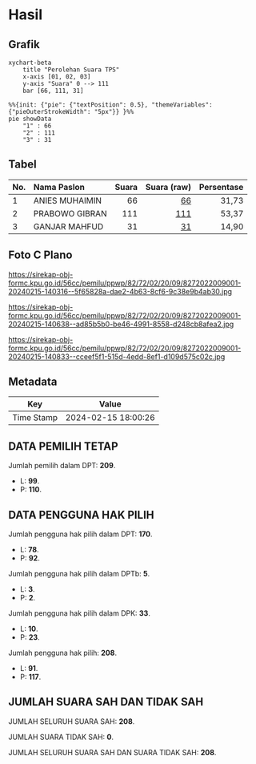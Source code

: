# Hasil

## Grafik

```mermaid
xychart-beta
    title "Perolehan Suara TPS"
    x-axis [01, 02, 03]
    y-axis "Suara" 0 --> 111
    bar [66, 111, 31]
```

```mermaid
%%{init: {"pie": {"textPosition": 0.5}, "themeVariables": {"pieOuterStrokeWidth": "5px"}} }%%
pie showData
    "1" : 66
    "2" : 111
    "3" : 31
```

## Tabel

| No. | Nama Paslon    | Suara | Suara (raw) | Persentase |
|:--- |:-------------- | -----:| -----------:| ----------:|
| 1   | ANIES MUHAIMIN | 66    | [66][p-1]   | 31,73      |
| 2   | PRABOWO GIBRAN | 111   | [111][p-2]  | 53,37      |
| 3   | GANJAR MAHFUD  | 31    | [31][p-3]   | 14,90      |


[p-1]: https://github.com/gigit-pemilu/pemilu-2024-82-maluku-utara/blob/main/pilpres/hitung-suara/sub/82-maluku-utara/sub/72-kota-tidore-kepulauan/sub/02-oba-utara/sub/2009-balbar/sub/001-tps/sub/paslon-1.txt
[p-2]: https://github.com/gigit-pemilu/pemilu-2024-82-maluku-utara/blob/main/pilpres/hitung-suara/sub/82-maluku-utara/sub/72-kota-tidore-kepulauan/sub/02-oba-utara/sub/2009-balbar/sub/001-tps/sub/paslon-2.txt
[p-3]: https://github.com/gigit-pemilu/pemilu-2024-82-maluku-utara/blob/main/pilpres/hitung-suara/sub/82-maluku-utara/sub/72-kota-tidore-kepulauan/sub/02-oba-utara/sub/2009-balbar/sub/001-tps/sub/paslon-3.txt

## Foto C Plano

https://sirekap-obj-formc.kpu.go.id/56cc/pemilu/ppwp/82/72/02/20/09/8272022009001-20240215-140316--5f65828a-dae2-4b63-8cf6-9c38e9b4ab30.jpg

https://sirekap-obj-formc.kpu.go.id/56cc/pemilu/ppwp/82/72/02/20/09/8272022009001-20240215-140638--ad85b5b0-be46-4991-8558-d248cb8afea2.jpg

https://sirekap-obj-formc.kpu.go.id/56cc/pemilu/ppwp/82/72/02/20/09/8272022009001-20240215-140833--cceef5f1-515d-4edd-8ef1-d109d575c02c.jpg


## Metadata

| Key        | Value               |
| ---------- | ------------------- |
| Time Stamp | 2024-02-15 18:00:26 |


## DATA PEMILIH TETAP

Jumlah pemilih dalam DPT: **209**.
 * L: **99**.
 * P: **110**.

## DATA PENGGUNA HAK PILIH

Jumlah pengguna hak pilih dalam DPT: **170**.
 * L: **78**.
 * P: **92**.

Jumlah pengguna hak pilih dalam DPTb: **5**.
 * L: **3**.
 * P: **2**.

Jumlah pengguna hak pilih dalam DPK: **33**.
 * L: **10**.
 * P: **23**.

Jumlah pengguna hak pilih: **208**.
 * L: **91**.
 * P: **117**.

## JUMLAH SUARA SAH DAN TIDAK SAH

JUMLAH SELURUH SUARA SAH: **208**.

JUMLAH SUARA TIDAK SAH: **0**.

JUMLAH SELURUH SUARA SAH DAN SUARA TIDAK SAH: **208**.


